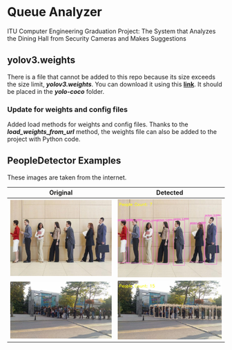 # Queue Analyzer

ITU Computer Engineering Graduation Project: The System that Analyzes the Dining Hall from Security Cameras and Makes Suggestions

## yolov3.weights

There is a file that cannot be added to this repo because its size exceeds the size limit, ***yolov3.weights***. You can download it using this **[link](https://pjreddie.com/media/files/yolov3.weights)**. It should be placed in the ***yolo-coco*** folder.

### Update for weights and config files

Added load methods for weights and config files. Thanks to the ***load_weights_from_url*** method, the weights file can also be added to the project with Python code.

## PeopleDetector Examples

These images are taken from the internet.

Original | Detected
--- | ---
![original](images/test2.jpg) | ![detected](images/results/test2_output.jpg)
![original](images/test8.jpg) | ![detected](images/results/test8_output.jpg)
